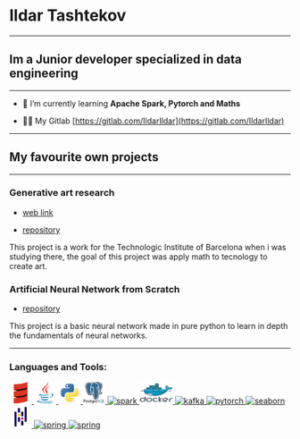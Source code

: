 # Ildar Tashtekov
__________________________
## Im a Junior developer specialized in data engineering
__________________________

- 🌱 I’m currently learning **Apache Spark, Pytorch and Maths**

- 👨‍💻 My Gitlab  [https://gitlab.com/IldarIldar](https://gitlab.com/IldarIldar)


__________________________
## My favourite own projects 
__________________________

### Generative art research
- [web link](https://ildarildar.gitlab.io/m13_processing_p5.js/grilla_Bootstrap/index.html)

- [repository](https://gitlab.com/IldarIldar/m13_processing_p5.js)

This project is a work for the Technologic Institute of Barcelona when i was studying there, the goal
of this project was apply math to tecnology to create art.


### Artificial Neural Network from Scratch

- [repository](https://github.com/IldarTashtekov/ANN-from-scratch)

This project is a basic neural network made in pure python to learn in depth the fundamentals of neural networks.


_____________________
<h3 align="left">Languages and Tools:</h3>
<p align="left"> 
  
   <a href="https://www.scala-lang.org" target="_blank" rel="noreferrer"> 
    <img src="https://raw.githubusercontent.com/devicons/devicon/master/icons/scala/scala-original.svg" alt="scala" width="40" height="40"/> 
  </a> 
   <a href="https://www.java.com" target="_blank" rel="noreferrer"> 
    <img src="https://raw.githubusercontent.com/devicons/devicon/master/icons/java/java-original.svg" alt="java" width="40" height="40"/>
  </a>  
    <a href="https://www.python.org" target="_blank" rel="noreferrer"> 
    <img src="https://raw.githubusercontent.com/devicons/devicon/master/icons/python/python-original.svg" alt="python" width="40" height="40"/> 
  </a> 
    <a href="https://www.postgresql.org" target="_blank" rel="noreferrer"> 
    <img src="https://raw.githubusercontent.com/devicons/devicon/master/icons/postgresql/postgresql-original-wordmark.svg" alt="postgresql" width="40" height="40"/>   </a> 
  <a href="https://spark.apache.org/" target="_blank" rel="noreferrer"> 
    <img src="https://spark.apache.org/images/spark-logo-rev.svg" alt="spark" width="80" height="50"/>
  </a>  
  <a href="https://www.docker.com/" target="_blank" rel="noreferrer"> 
    <img src="https://raw.githubusercontent.com/devicons/devicon/master/icons/docker/docker-original-wordmark.svg" alt="docker" width="60" height="40"/>
  </a> 
  <a href="https://kafka.apache.org/" target="_blank" rel="noreferrer"> 
    <img src="https://www.vectorlogo.zone/logos/apache_kafka/apache_kafka-icon.svg" alt="kafka" width="40" height="40"/> 
  </a> 
  <a href="https://pytorch.org/" target="_blank" rel="noreferrer"> 
    <img src="https://www.vectorlogo.zone/logos/pytorch/pytorch-icon.svg" alt="pytorch" width="40" height="40"/> 
  </a> 
  <a href="https://numpy.org/" target="_blank" rel="noreferrer"> 
    <img src="https://numpy.org/images/logo.svg" alt="seaborn" width="40" height="40"/> 
  </a> 
    <a href="https://pandas.pydata.org/" target="_blank" rel="noreferrer"> 
    <img src="https://raw.githubusercontent.com/devicons/devicon/2ae2a900d2f041da66e950e4d48052658d850630/icons/pandas/pandas-original.svg" alt="pandas" width="40"       height="40"/> 
  </a> 
  <a href="https://spring.io/" target="_blank" rel="noreferrer"> 
    <img src="https://www.vectorlogo.zone/logos/springio/springio-icon.svg" alt="spring" width="40" height="40"/> 
  </a> 
  <a href="" target="_blank" rel="noreferrer"> 
    <img       src="https://camo.githubusercontent.com/5827f82f2c2d9c5bad33de64e073659d1a57032b31009b8127189be6876916d4/68747470733a2f2f63646e2e6a7364656c6976722e6e65742f67682f64657669636f6e732f64657669636f6e2f69636f6e732f6c696e75782f6c696e75782d6f726967696e616c2e737667" alt="spring" width="40" height="40"/> 
  </a> 



</p>



<!--
**IldarTashtekov/IldarTashtekov** is a ✨ _special_ ✨ repository because its `README.md` (this file) appears on your GitHub profile.

Here are some ideas to get you started:

- 🔭 I’m currently working on ...
- 🌱 I’m currently learning ...
- 👯 I’m looking to collaborate on ...
- 🤔 I’m looking for help with ...
- 💬 Ask me about ...
- 📫 How to reach me: ...
- 😄 Pronouns: ...
- ⚡ Fun fact: ...
- 📫 How to reach me **blabla@gmail.com**  
-->

